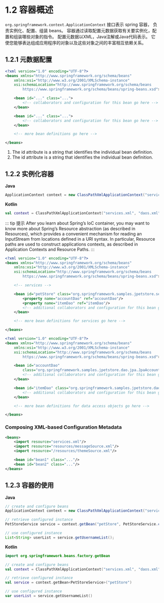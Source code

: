 # 1.2 容器概述

`org.springframework.context.ApplicationContext` 接口表示 spring 容器，
负责实例化、配置、组装 beans。
容器通过读取配置元数据获取有关要实例化，配置和组装哪些对象的指令。
配置元数据以XML，Java注解或Java代码表示。
它使您能够表达组成应用程序的对象以及这些对象之间的丰富相互依赖关系。

## 1.2.1 元数据配置

```xml
<?xml version="1.0" encoding="UTF-8"?>
<beans xmlns="http://www.springframework.org/schema/beans"
    xmlns:xsi="http://www.w3.org/2001/XMLSchema-instance"
    xsi:schemaLocation="http://www.springframework.org/schema/beans
        https://www.springframework.org/schema/beans/spring-beans.xsd">

    <bean id="..." class="...">  
        <!-- collaborators and configuration for this bean go here -->
    </bean>

    <bean id="..." class="...">
        <!-- collaborators and configuration for this bean go here -->
    </bean>

    <!-- more bean definitions go here -->

</beans>
```

1. The id attribute is a string that identifies the individual bean definition.
1. The id attribute is a string that identifies the individual bean definition.

## 1.2.2 实例化容器

**Java**

```java
ApplicationContext context = new ClassPathXmlApplicationContext("services.xml", "daos.xml");
```

**Kotlin**

```kotlin
val context = ClassPathXmlApplicationContext("services.xml", "daos.xml")
```

::: tip 提示
After you learn about Spring’s IoC container, you may want to know more
about Spring’s Resource
abstraction (as described in Resources), which provides a convenient mechanism
 for reading an InputStream
from locations defined in a URI syntax. In particular, Resource paths are used
 to construct applications contexts,
 as described in Application Contexts and Resource Paths.
:::

```xml
<?xml version="1.0" encoding="UTF-8"?>
<beans xmlns="http://www.springframework.org/schema/beans"
    xmlns:xsi="http://www.w3.org/2001/XMLSchema-instance"
    xsi:schemaLocation="http://www.springframework.org/schema/beans
        https://www.springframework.org/schema/beans/spring-beans.xsd">

    <!-- services -->

    <bean id="petStore" class="org.springframework.samples.jpetstore.services.PetStoreServiceImpl">
        <property name="accountDao" ref="accountDao"/>
        <property name="itemDao" ref="itemDao"/>
        <!-- additional collaborators and configuration for this bean go here -->
    </bean>

    <!-- more bean definitions for services go here -->

</beans>
```

```xml
<?xml version="1.0" encoding="UTF-8"?>
<beans xmlns="http://www.springframework.org/schema/beans"
    xmlns:xsi="http://www.w3.org/2001/XMLSchema-instance"
    xsi:schemaLocation="http://www.springframework.org/schema/beans
        https://www.springframework.org/schema/beans/spring-beans.xsd">

    <bean id="accountDao"
        class="org.springframework.samples.jpetstore.dao.jpa.JpaAccountDao">
        <!-- additional collaborators and configuration for this bean go here -->
    </bean>

    <bean id="itemDao" class="org.springframework.samples.jpetstore.dao.jpa.JpaItemDao">
        <!-- additional collaborators and configuration for this bean go here -->
    </bean>

    <!-- more bean definitions for data access objects go here -->

</beans>
```

### Composing XML-based Configuration Metadata

```xml
<beans>
    <import resource="services.xml"/>
    <import resource="resources/messageSource.xml"/>
    <import resource="/resources/themeSource.xml"/>

    <bean id="bean1" class="..."/>
    <bean id="bean2" class="..."/>
</beans>
```

## 1.2.3 容器的使用

**Java**

```java
// create and configure beans
ApplicationContext context = new ClassPathXmlApplicationContext("services.xml", "daos.xml");

// retrieve configured instance
PetStoreService service = context.getBean("petStore", PetStoreService.class);

// use configured instance
List<String> userList = service.getUsernameList();
```

**Kotlin**

```kotlin
import org.springframework.beans.factory.getBean

// create and configure beans
val context = ClassPathXmlApplicationContext("services.xml", "daos.xml")

// retrieve configured instance
val service = context.getBean<PetStoreService>("petStore")

// use configured instance
var userList = service.getUsernameList()
```
